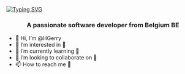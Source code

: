 [![Typing SVG](https://readme-typing-svg.demolab.com?font=Fira+Code&weight=500&size=35&duration=4000&pause=1000&center=true&vCenter=true&random=false&width=500&height=70&lines=Hi+there!%F0%9F%91%8B;I'm+Gerard+Licaj)](https://git.io/typing-svg)

<h3 align="center">A passionate software developer from Belgium BE </h3>

- 👋 Hi, I’m @lilGerry
- 👀 I’m interested in 👀
- 🌱 I’m currently learning 👀
- 💞️ I’m looking to collaborate on 👀
- 📫 How to reach me 👀

<!---
licaj-gerard-vinci/licaj-gerard-vinci is a ✨ special ✨ repository because its `README.md` (this file) appears on your GitHub profile.
You can click the Preview link to take a look at your changes.
--->
